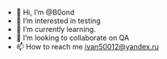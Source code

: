 - 👋 Hi, I’m @B0ond
- 👀 I’m interested in testing
- 🌱 I’m currently learning.
- 💞️ I’m looking to collaborate on QA
- 📫 How to reach me ivan50012@yandex.ru

